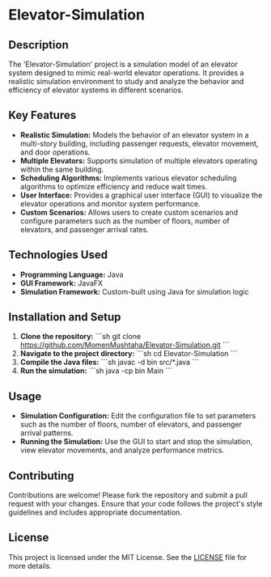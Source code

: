 # Elevator-Simulation

## Description
The 'Elevator-Simulation' project is a simulation model of an elevator system designed to mimic real-world elevator operations. It provides a realistic simulation environment to study and analyze the behavior and efficiency of elevator systems in different scenarios.

## Key Features
- **Realistic Simulation:** Models the behavior of an elevator system in a multi-story building, including passenger requests, elevator movement, and door operations.
- **Multiple Elevators:** Supports simulation of multiple elevators operating within the same building.
- **Scheduling Algorithms:** Implements various elevator scheduling algorithms to optimize efficiency and reduce wait times.
- **User Interface:** Provides a graphical user interface (GUI) to visualize the elevator operations and monitor system performance.
- **Custom Scenarios:** Allows users to create custom scenarios and configure parameters such as the number of floors, number of elevators, and passenger arrival rates.

## Technologies Used
- **Programming Language:** Java
- **GUI Framework:** JavaFX
- **Simulation Framework:** Custom-built using Java for simulation logic

## Installation and Setup
1. **Clone the repository:**
   \`\`\`sh
   git clone https://github.com/MomenMushtaha/Elevator-Simulation.git
   \`\`\`
2. **Navigate to the project directory:**
   \`\`\`sh
   cd Elevator-Simulation
   \`\`\`
3. **Compile the Java files:**
   \`\`\`sh
   javac -d bin src/*.java
   \`\`\`
4. **Run the simulation:**
   \`\`\`sh
   java -cp bin Main
   \`\`\`

## Usage
- **Simulation Configuration:** Edit the configuration file to set parameters such as the number of floors, number of elevators, and passenger arrival patterns.
- **Running the Simulation:** Use the GUI to start and stop the simulation, view elevator movements, and analyze performance metrics.

## Contributing
Contributions are welcome! Please fork the repository and submit a pull request with your changes. Ensure that your code follows the project's style guidelines and includes appropriate documentation.

## License
This project is licensed under the MIT License. See the [LICENSE](https://github.com/MomenMushtaha/Elevator-Simulation/blob/main/LICENSE) file for more details.
